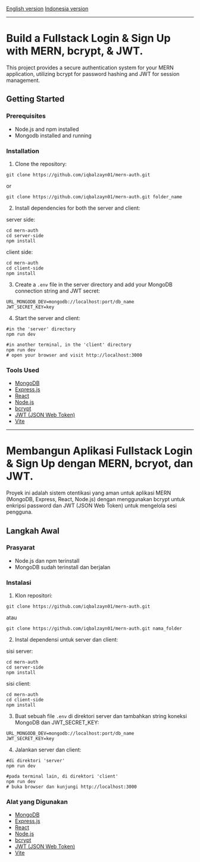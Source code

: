 [English version](#build-a-fullstack-login--sign-up-with-mern-bcrypt--jwt)
[Indonesia version](#build-a-fullstack-login--sign-up-with-mern-bcrypt--jwt)

---

# Build a Fullstack Login & Sign Up with MERN, bcrypt, & JWT.

This project provides a secure authentication system for your MERN application, utilizing bcrypt for password hashing and JWT for session management.

## Getting Started

### Prerequisites

- Node.js and npm installed
- Mongodb installed and running

### Installation

1. Clone the repository:

```
git clone https://github.com/iqbalzayn01/mern-auth.git
```

or

```
git clone https://github.com/iqbalzayn01/mern-auth.git folder_name
```

2. Install dependencies for both the server and client:

server side:

```
cd mern-auth
cd server-side
npm install
```

client side:

```
cd mern-auth
cd client-side
npm install
```

3. Create a `.env` file in the server directory and add your MongoDB connection string and JWT secret:

```
URL_MONGODB_DEV=mongodb://localhost:port/db_name
JWT_SECRET_KEY=key
```

4. Start the server and client:

```
#in the 'server' directory
npm run dev

#in another terminal, in the 'client' directory
npm run dev
# open your browser and visit http://localhost:3000
```

### Tools Used

- [MongoDB](https://www.mongodb.com/)
- [Express.js](https://expressjs.com/)
- [React](https://react.dev/)
- [Node.js](https://react.dev/)
- [bcrypt](https://www.npmjs.com/package/bcrypt)
- [JWT (JSON Web Token)](https://www.npmjs.com/package/jsonwebtoken)
- [Vite](https://vitejs.dev/)

---

# Membangun Aplikasi Fullstack Login & Sign Up dengan MERN, bcryot, dan JWT.

Proyek ini adalah sistem otentikasi yang aman untuk aplikasi MERN (MongoDB, Express, React, Node.js) dengan menggunakan bcrypt untuk enkripsi password dan JWT (JSON Web Token) untuk mengelola sesi pengguna.

## Langkah Awal

### Prasyarat

- Node.js dan npm terinstall
- MongoDB sudah terinstall dan berjalan

### Instalasi

1. Klon repositori:

```
git clone https://github.com/iqbalzayn01/mern-auth.git
```

atau

```
git clone https://github.com/iqbalzayn01/mern-auth.git nama_folder
```

2. Instal dependensi untuk server dan client:

sisi server:

```
cd mern-auth
cd server-side
npm install
```

sisi client:

```
cd mern-auth
cd client-side
npm install
```

3. Buat sebuah file `.env` di direktori server dan tambahkan string koneksi MongoDB dan JWT_SECRET_KEY:

```
URL_MONGODB_DEV=mongodb://localhost:port/db_name
JWT_SECRET_KEY=key
```

4. Jalankan server dan client:

```
#di direktori 'server'
npm run dev

#pada terminal lain, di direktori 'client'
npm run dev
# buka browser dan kunjungi http://localhost:3000
```

### Alat yang Digunakan

- [MongoDB](https://www.mongodb.com/)
- [Express.js](https://expressjs.com/)
- [React](https://react.dev/)
- [Node.js](https://react.dev/)
- [bcrypt](https://www.npmjs.com/package/bcrypt)
- [JWT (JSON Web Token)](https://www.npmjs.com/package/jsonwebtoken)
- [Vite](https://vitejs.dev/)
